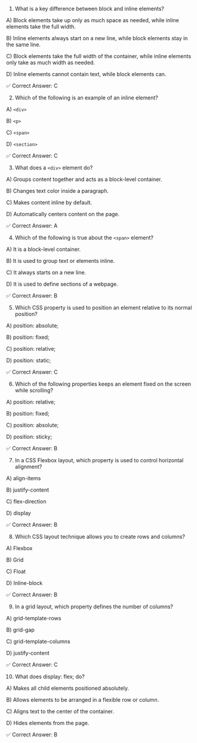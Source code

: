 1. What is a key difference between block and inline elements?

A) Block elements take up only as much space as needed, while inline elements take the full width.

B) Inline elements always start on a new line, while block elements stay in the same line.

C) Block elements take the full width of the container, while inline elements only take as much width as needed.

D) Inline elements cannot contain text, while block elements can.

✅ Correct Answer: C

2. Which of the following is an example of an inline element?

A) `<div>`

B) `<p>`

C) `<span>`

D) `<section>`

✅ Correct Answer: C

3. What does a `<div>` element do?

A) Groups content together and acts as a block-level container.

B) Changes text color inside a paragraph.

C) Makes content inline by default.

D) Automatically centers content on the page.

✅ Correct Answer: A

4. Which of the following is true about the `<span>` element?

A) It is a block-level container.

B) It is used to group text or elements inline.

C) It always starts on a new line.

D) It is used to define sections of a webpage.

✅ Correct Answer: B

5. Which CSS property is used to position an element relative to its normal position?

A) position: absolute;

B) position: fixed;

C) position: relative;

D) position: static;

✅ Correct Answer: C

6. Which of the following properties keeps an element fixed on the screen while scrolling?

A) position: relative;

B) position: fixed;

C) position: absolute;

D) position: sticky;

✅ Correct Answer: B

7. In a CSS Flexbox layout, which property is used to control horizontal alignment?

A) align-items

B) justify-content

C) flex-direction

D) display

✅ Correct Answer: B

8. Which CSS layout technique allows you to create rows and columns?

A) Flexbox

B) Grid

C) Float

D) Inline-block

✅ Correct Answer: B

9. In a grid layout, which property defines the number of columns?

A) grid-template-rows

B) grid-gap

C) grid-template-columns

D) justify-content

✅ Correct Answer: C

10. What does display: flex; do?

A) Makes all child elements positioned absolutely.

B) Allows elements to be arranged in a flexible row or column.

C) Aligns text to the center of the container.

D) Hides elements from the page.

✅ Correct Answer: B
